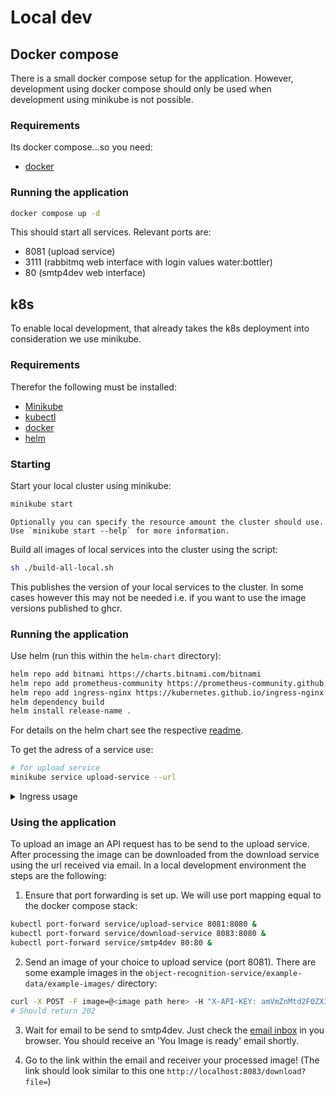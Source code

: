 # Local dev


## Docker compose

There is a small docker compose setup for the application. However, development using docker compose should only be used when development using minikube is not possible.

### Requirements

Its docker compose...so you need:

- [docker](https://docs.docker.com/engine/install/)

### Running the application

```sh
docker compose up -d
```

This should start all services. Relevant ports are:

- 8081 (upload service)
- 3111 (rabbitmq web interface with login values water:bottler)
- 80 (smtp4dev web interface)

## k8s

To enable local development, that already takes the k8s deployment into consideration we use minikube.

### Requirements

Therefor the following must be installed:

- [Minikube](https://github.com/kubernetes/minikube)
- [kubectl](https://kubernetes.io/docs/tasks/tools/)
- [docker](https://docs.docker.com/engine/install/)
- [helm]()

### Starting

Start your local cluster using minikube:

```sh
minikube start 
```

    Optionally you can specify the resource amount the cluster should use. Use `minikube start --help` for more information.

Build all images of local services into the cluster using the script:

```sh
sh ./build-all-local.sh
```

This publishes the version of your local services to the cluster. In some cases however this may not be needed i.e. if you want to use the image versions published to ghcr.

### Running the application

Use helm (run this within the `helm-chart` directory): 

```sh
helm repo add bitnami https://charts.bitnami.com/bitnami
helm repo add prometheus-community https://prometheus-community.github.io/helm-charts
helm repo add ingress-nginx https://kubernetes.github.io/ingress-nginx
helm dependency build
helm install release-name .
```

For details on the helm chart see the respective [readme](../helm-chart/README.md).

To get the adress of a service use:
```sh
# for upload service
minikube service upload-service --url 
```

<details>
<summary> Ingress usage </summary>

To use ingress instead of the service forwarding (for this the ingress has to be enabled in the values.yaml). Then the minikube plugin has to be used:
```sh
minikube addons enable ingress
# Validate the ingress works as intended
curl --resolve "smtp4dev.water-bottler.local:80:$( minikube ip )" -i http://smtp4dev.water-bottler.local:80/
# Upload an image using the ingress
curl -X POST -F image=@<image path here> -H "X-API-KEY: amVmZnMtd2F0ZXItYm90dGxlci1leGFtcGxlLWFwaS1rZXk=" --resolve "upload.water-bottler.local:80:$( minikube ip )" upload.water-bottler.local/upload -s -o /dev/null -w "%{http_code}"
```

For further info on ingresses in minikube see the [docs](https://kubernetes.io/docs/tasks/access-application-cluster/ingress-minikube/).
</details>

### Using the application

To upload an image an API request has to be send to the upload service.
After processing the image can be downloaded from the download service using the url received via email.
In a local development environment the steps are the following:

1. Ensure that port forwarding is set up. We will use port mapping equal to the docker compose stack:
```sh
kubectl port-forward service/upload-service 8081:8080 &
kubectl port-forward service/download-service 8083:8080 &
kubectl port-forward service/smtp4dev 80:80 &
```

2. Send an image of your choice to upload service (port 8081). There are some example images in the `object-recognition-service/example-data/example-images/`  directory:

```sh
curl -X POST -F image=@<image path here> -H "X-API-KEY: amVmZnMtd2F0ZXItYm90dGxlci1leGFtcGxlLWFwaS1rZXk=" localhost:8081/upload -s -o /dev/null -w "%{http_code}"
# Should return 202
```

3. Wait for email to be send to smtp4dev. Just check the [email inbox](http://localhost:80) in you browser. You should receive an 'You Image is ready' email shortly.

4. Go to the link within the email and receiver your processed image! (The link should look similar to this one `http://localhost:8083/download?file=`)
